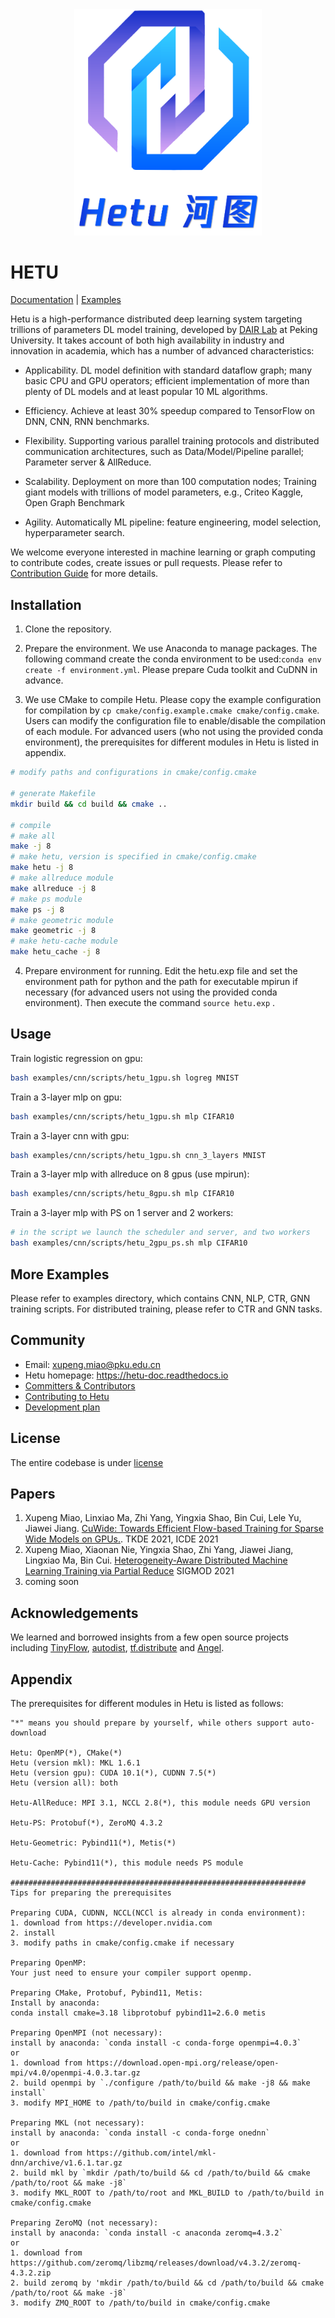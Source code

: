 <div align=center>
<img src="./img/hetu.png" width="300" />
</div>

# HETU

<!--- [![license](https://img.shields.io/github/license/apache/zookeeper?color=282661)](LICENSE) --->

[Documentation](https://hetu-doc.readthedocs.io) | [Examples](https://hetu-doc.readthedocs.io/en/latest/Overview/performance.html)

Hetu is a high-performance distributed deep learning system targeting trillions of parameters DL model training, developed by <a href="http://net.pku.edu.cn/~cuibin/" target="_blank" rel="nofollow">DAIR Lab</a> at Peking University. It takes account of both high availability in industry and innovation in academia, which has a number of advanced characteristics:

- Applicability. DL model definition with standard dataflow graph; many basic CPU and GPU operators; efficient implementation of more than plenty of DL models and at least popular 10 ML algorithms.

- Efficiency. Achieve at least 30% speedup compared to TensorFlow on DNN, CNN, RNN benchmarks.

- Flexibility. Supporting various parallel training protocols and distributed communication architectures, such as Data/Model/Pipeline parallel; Parameter server & AllReduce.

- Scalability. Deployment on more than 100 computation nodes; Training giant models with trillions of model parameters, e.g., Criteo Kaggle, Open Graph Benchmark

- Agility. Automatically ML pipeline: feature engineering, model selection, hyperparameter search.

We welcome everyone interested in machine learning or graph computing to contribute codes, create issues or pull requests. Please refer to [Contribution Guide](CONTRIBUTING.md) for more details.

## Installation
1. Clone the repository.

2. Prepare the environment. We use Anaconda to manage packages. The following command create the conda environment to be used:`conda env create -f environment.yml`. Please prepare Cuda toolkit and CuDNN in advance.

3. We use CMake to compile Hetu. Please copy the example configuration for compilation by `cp cmake/config.example.cmake cmake/config.cmake`. Users can modify the configuration file to enable/disable the compilation of each module. For advanced users (who not using the provided conda environment), the prerequisites for different modules in Hetu is listed in appendix.

```bash
# modify paths and configurations in cmake/config.cmake

# generate Makefile
mkdir build && cd build && cmake ..

# compile
# make all
make -j 8
# make hetu, version is specified in cmake/config.cmake
make hetu -j 8
# make allreduce module
make allreduce -j 8
# make ps module
make ps -j 8
# make geometric module
make geometric -j 8
# make hetu-cache module
make hetu_cache -j 8
```

4. Prepare environment for running. Edit the hetu.exp file and set the environment path for python and the path for executable mpirun if necessary (for advanced users not using the provided conda environment). Then execute the command `source hetu.exp` .



## Usage

Train logistic regression on gpu:

```bash
bash examples/cnn/scripts/hetu_1gpu.sh logreg MNIST
```

Train a 3-layer mlp on gpu:

```bash
bash examples/cnn/scripts/hetu_1gpu.sh mlp CIFAR10
```

Train a 3-layer cnn with gpu:

```bash
bash examples/cnn/scripts/hetu_1gpu.sh cnn_3_layers MNIST
```

Train a 3-layer mlp with allreduce on 8 gpus (use mpirun):

```bash
bash examples/cnn/scripts/hetu_8gpu.sh mlp CIFAR10
```

Train a 3-layer mlp with PS on 1 server and 2 workers:

```bash
# in the script we launch the scheduler and server, and two workers
bash examples/cnn/scripts/hetu_2gpu_ps.sh mlp CIFAR10
```


## More Examples
Please refer to examples directory, which contains CNN, NLP, CTR, GNN training scripts. For distributed training, please refer to CTR and GNN tasks.

## Community
* Email: xupeng.miao@pku.edu.cn
* Hetu homepage: https://hetu-doc.readthedocs.io
* [Committers & Contributors](COMMITTERS.md)
* [Contributing to Hetu](CONTRIBUTING.md)
* [Development plan](https://hetu-doc.readthedocs.io/en/latest/plan.html)

<!---
## Enterprise Users

If you are enterprise users and find Hetu is useful in your work, please let us know, and we are glad to add your company logo here.

<img src="./img/tencent.png" width = "200"/>
<img src="./img/alibabacloud.png" width = "200"/>
<img src="./img/kuaishou.png" width = "200"/>
--->

## License

The entire codebase is under [license](LICENSE)

## Papers
  1. Xupeng Miao, Linxiao Ma, Zhi Yang, Yingxia Shao, Bin Cui, Lele Yu, Jiawei Jiang. [CuWide: Towards Efficient Flow-based Training for Sparse Wide Models on GPUs.](https://ieeexplore.ieee.org/document/9261124). TKDE 2021, ICDE 2021
  2. Xupeng Miao, Xiaonan Nie, Yingxia Shao, Zhi Yang, Jiawei Jiang, Lingxiao Ma, Bin Cui. [Heterogeneity-Aware Distributed Machine Learning Training via Partial Reduce](https://doi.org/10.1145/3448016.3452773) SIGMOD 2021
  3. coming soon

## Acknowledgements

We learned and borrowed insights from a few open source projects including [TinyFlow](https://github.com/tqchen/tinyflow), [autodist](https://github.com/petuum/autodist), [tf.distribute](https://github.com/tensorflow/tensorflow/tree/master/tensorflow/python/distribute) and [Angel](https://github.com/Angel-ML/angel).

## Appendix
The prerequisites for different modules in Hetu is listed as follows:
  ```
  "*" means you should prepare by yourself, while others support auto-download
  
  Hetu: OpenMP(*), CMake(*)
  Hetu (version mkl): MKL 1.6.1
  Hetu (version gpu): CUDA 10.1(*), CUDNN 7.5(*)
  Hetu (version all): both

  Hetu-AllReduce: MPI 3.1, NCCL 2.8(*), this module needs GPU version

  Hetu-PS: Protobuf(*), ZeroMQ 4.3.2

  Hetu-Geometric: Pybind11(*), Metis(*)

  Hetu-Cache: Pybind11(*), this module needs PS module

  ##################################################################
  Tips for preparing the prerequisites
  
  Preparing CUDA, CUDNN, NCCL(NCCl is already in conda environment):
  1. download from https://developer.nvidia.com
  2. install
  3. modify paths in cmake/config.cmake if necessary
  
  Preparing OpenMP:
  Your just need to ensure your compiler support openmp.

  Preparing CMake, Protobuf, Pybind11, Metis:
  Install by anaconda: 
  conda install cmake=3.18 libprotobuf pybind11=2.6.0 metis

  Preparing OpenMPI (not necessary):
  install by anaconda: `conda install -c conda-forge openmpi=4.0.3`
  or
  1. download from https://download.open-mpi.org/release/open-mpi/v4.0/openmpi-4.0.3.tar.gz
  2. build openmpi by `./configure /path/to/build && make -j8 && make install`
  3. modify MPI_HOME to /path/to/build in cmake/config.cmake

  Preparing MKL (not necessary):
  install by anaconda: `conda install -c conda-forge onednn`
  or
  1. download from https://github.com/intel/mkl-dnn/archive/v1.6.1.tar.gz
  2. build mkl by `mkdir /path/to/build && cd /path/to/build && cmake /path/to/root && make -j8` 
  3. modify MKL_ROOT to /path/to/root and MKL_BUILD to /path/to/build in cmake/config.cmake 

  Preparing ZeroMQ (not necessary):
  install by anaconda: `conda install -c anaconda zeromq=4.3.2`
  or
  1. download from https://github.com/zeromq/libzmq/releases/download/v4.3.2/zeromq-4.3.2.zip
  2. build zeromq by 'mkdir /path/to/build && cd /path/to/build && cmake /path/to/root && make -j8`
  3. modify ZMQ_ROOT to /path/to/build in cmake/config.cmake
  ```

